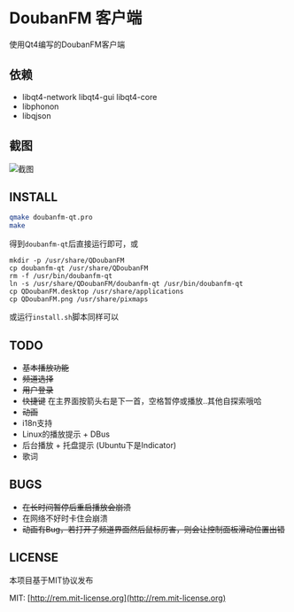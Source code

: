 # DoubanFM 客户端
使用Qt4编写的DoubanFM客户端

## 依赖
* libqt4-network libqt4-gui libqt4-core
* libphonon
* libqjson

## 截图

![截图](https://gitcafe.com/zonyitoo/doubanfm-qt/raw/master/screenshot.png)

## INSTALL

```bash
qmake doubanfm-qt.pro
make
```

得到`doubanfm-qt`后直接运行即可，或

```
mkdir -p /usr/share/QDoubanFM
cp doubanfm-qt /usr/share/QDoubanFM
rm -f /usr/bin/doubanfm-qt
ln -s /usr/share/QDoubanFM/doubanfm-qt /usr/bin/doubanfm-qt
cp QDoubanFM.desktop /usr/share/applications
cp QDoubanFM.png /usr/share/pixmaps
```

或运行`install.sh`脚本同样可以

## TODO
* <del>基本播放功能</del>
* <del>频道选择</del>
* <del>用户登录</del>
* <del>快捷键</del> 在主界面按箭头右是下一首，空格暂停或播放..其他自探索哦哈
* <del>动画</del>
* i18n支持
* Linux的播放提示 + DBus
* 后台播放 + 托盘提示 (Ubuntu下是Indicator)
* 歌词

## BUGS
* <del>在长时间暂停后重启播放会崩溃</del>
* 在网络不好时卡住会崩溃
* <del>动画有Bug，若打开了频道界面然后鼠标厉害，则会让控制面板滑动位置出错</del>

## LICENSE
本项目基于MIT协议发布

MIT: [http://rem.mit-license.org](http://rem.mit-license.org)
